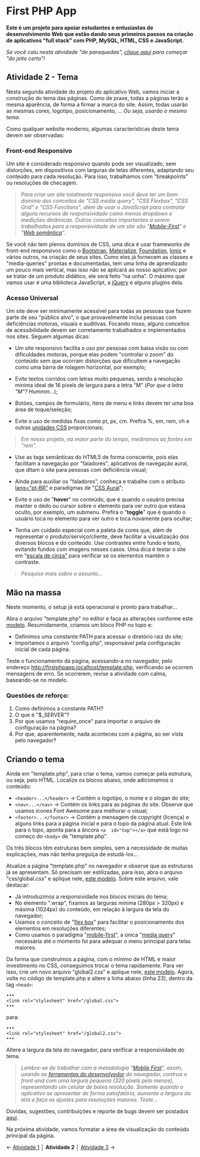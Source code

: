 # First PHP App

**Este é um projeto para apoiar estudantes e entusiastas de desenvolvimento Web que estão dando seus primeiros passos na criação de aplicativos "full stack" com PHP, MySQL, HTML, CSS e JavaScript.**

*Se você caiu nesta atividade "de paraquedas", [clique aqui](https://github.com/Luferat/firstphpapp) para começar "do jeito certo"!*

## Atividade 2 - Tema
Nesta segunda atividade do projeto do aplicativo Web, vamos iniciar a construção do tema das páginas. Como de praxe, todas a páginas terão a mesma aparência, de forma a firmar a marca do site. Assim, todas usarão as mesmas cores, logotipo, posicionamento, ... *Ou seja, usarão o mesmo tema.*

Como qualquer website moderno, algumas características deste tema devem ser observadas:

### Front-end Responsivo

Um site é considerado responsivo quando pode ser visualizado, sem distorções, em dispositivos com larguras de telas diferentes, adaptando seu conteúdo para cada resolução. Para isso, trabalhamos com "breakpoints" ou resoluções de checagem. 

> *Para criar um site totalmente responsivo você deve ter um bom domínio dos conceitos de "CSS media query", "CSS Flexbox", "CSS Grid" e "CSS Functions", além de usar o JavaScript para controlar alguns recursos de responsividade como menus dropdown e medições dinâmicas. Outros conceitos importantes a serem trabalhados para a responsividade de um site são "[Mobile-First](https://www.google.com/search?q=Mobile-First)" e "[Web semântica](https://www.google.com/search?q=Web+sem%C3%A2ntica)".*

Se você não tem plenos domínios de CSS, uma dica é usar frameworks de front-end responsivos como o [Bootstrap](https://www.google.com/url?q=https%3A%2F%2Fgetbootstrap.com%2F&sa=D&sntz=1&usg=AFQjCNHea-iYIWyP3UopYgPIOBDbuzm7SA), [Materialize](https://www.google.com/url?q=https%3A%2F%2Fmaterializecss.com%2F&sa=D&sntz=1&usg=AFQjCNEIsSWTlFuZMouWFV43BDiKHGZwdQ), [Foundation](https://www.google.com/url?q=https%3A%2F%2Fget.foundation%2F&sa=D&sntz=1&usg=AFQjCNH0sBxfkqZZSrwGGU8RGhwua-y_bQ), [Ionic](https://www.google.com/url?q=https%3A%2F%2Fionicframework.com%2F&sa=D&sntz=1&usg=AFQjCNF7jg0LTm_bWJd0449SqDKeyqtDDQ) e vários outros, na criação de seus sites. Como eles já fornecem as classes e "media-queries" prontas e documentadas, tem uma linha de aprendizado um pouco mais vertical, mas isso não se aplicará ao nosso aplicativo: por se tratar de um produto didático, ele será feito "na unha". O máximo que vamos usar é uma biblioteca JavaScript, a [jQuery](https://jquery.com/) e alguns plugins dela.

### Acesso Universal
Um site deve ser minimamente acessível para todas as pessoas que fazem parte de seu "público alvo", o que provavelmente inclui pessoas com deficiências motoras, visuais e auditivas. Focando nisso, alguns conceitos de acessibilidade devem ser corretamente trabalhados e implementados nos sites. Seguem algumas dicas:

-   Um site responsivo facilita o uso por pessoas com baixa visão ou com dificuldades motoras, porque elas podem "controlar o zoom" do conteúdo sem que ocorram distorções que dificultem a navegação como uma barra de rolagem horizontal, por exemplo;
 
-   Evite textos corridos com letras muito pequenas, sendo a resolução minima ideal de 16 pixels de largura para a letra "M" (*Por que a letra "M"? Hummm...*);
 
- Botões, campos de formulário, itens de menu e links devem ter uma boa área de toque/seleção;
 
-   Evite o uso de medidas fixas como pt, px, cm. Prefira %, em, rem, vh e outras [unidades CSS](https://www.w3schools.com/cssref/css_units.asp) proporcionais;

> *Em nosso projeto, na maior parte do tempo, mediremos as fontes em "rem".*

- Use as tags semânticas do HTML5 de forma consciente, pois elas facilitam a navegação por "faladores", aplicativos de navegação aural, que ditam o site para pessoas com deficiência visual;
 
- Ainda para auxiliar os "faladores", conheça e trabalhe com o atributo [lang="pt-BR"](https://tableless.com.br/declarando-idiomas-no-html/) e paradigmas de "[CSS Aural](https://www.w3schools.com/cssref/css_ref_aural.asp)";
 
- Evite o uso de "**hover**" no conteúdo, que é quando o usuário precisa manter o dedo ou cursor sobre o elemento para ver outro que estava oculto, por exemplo, um submenu. Prefira o "**toggle**" que é quando o usuário toca no elemento para ver outro e toca novamente para ocultar;
 
- Tenha um cuidado especial com a paleta de cores que, além de representar o produto/serviço/cliente, deve facilitar a visualização dos diversos blocos e do conteúdo. Use contrastes entre fundo e texto, evitando fundos com imagens nesses casos. Uma dica é testar o site em "[escala de cinza"](https://pt.wikipedia.org/wiki/N%C3%ADvel_de_cinza) para verificar se os elementos mantém o contraste.

>*Pesquise mais sobre o assunto...*

## Mão na massa
Neste momento, o setup já está operacional e pronto para trabalhar...

Abra o arquivo "template.php" no editor e faça as alterações conforme este [modelo](https://raw.githubusercontent.com/Luferat/firstphpapp/Atividade_02/template.php). Resumidamente, criamos um bloco PHP no topo e:

 - Definimos uma constante PATH para acessar o diretório raiz do site;
 - Importamos o arquivo "config.php", responsável pela configuração inicial de cada página.

Teste o funcionamento da página, acessando-a no navegador, pelo endereço http://firstphpapp.localhost/template.php, verificando se ocorrem mensagens de erro. Se ocorrerem, revise a atividade com calma, baseando-se no modelo.

### Questões de reforço:

 1. Como definimos a constante PATH?
 2. O que é "$_SERVER"?
 3. Por que usamos "require_once" para importar o arquivo de configuração na página?
 4. Por que, aparentemente, nada aconteceu com a página, ao ser vista pelo navegador?

## Criando o tema
Ainda em "template.php", para criar o tema, vamos começar pela estrutura, ou seja, pelo HTML. Localize os blocos abaixo, onde adicionamos o conteúdo:

 - `<header>...</header>` → Contém o logotipo, o nome e o slogan do site;
 - `<nav>...</nav>` → Contém os links para as páginas do site. Observe que usamos ícones Font Awesome para melhorar o visual;
 - `<footer>...</footer>` → Contém a mensagem de copyright (licença) e alguns links para a página inicial e para o topo da página atual. Este link para o topo, aponta para a âncora `<a  id="top"></a>` que está logo no começo do `<body>` de "template.php".

Os três blocos têm estruturas bem simples, sem a necessidade de muitas explicações, mas não tenha preguiça de estudá-los...

Atualize a página "template.php" no navegador e observe que as estruturas já se apresentam. Só precisam ser estilizadas, para isso, abra o arquivo "css/global.css" e aplique nele, [este modelo](https://raw.githubusercontent.com/Luferat/firstphpapp/Atividade_02/global.css). Sobre este arquivo, vale destacar:

 - Já introduzimos a responsividade nos blocos iniciais do tema;
 - No elemento ".wrap", fixamos as larguras mínima (280px > 320px) e máxima (1024px) do conteúdo, em relação à largura da tela do navegador;
 - Usamos o conceito de "[flex box](https://www.w3schools.com/css/css3_flexbox.asp)" para facilitar o posicionamento dos elementos em resoluções diferentes;
 - Como usamos o paradigma "[mobile-first](https://www.google.com/search?q=Mobile%20First)", a única "[media query](https://www.w3schools.com/css/css3_mediaqueries.asp)" necessária até o momento foi para adequar o menu principal para telas maiores.

Da forma que construímos a página, com o mínimo de HTML e maior investimento no CSS, conseguimos trocar o tema rapidamente. Para ver isso, crie um novo arquivo "global2.css" e aplique nele, [este modelo](https://raw.githubusercontent.com/Luferat/firstphpapp/Atividade_02/global2.css). Agora, volte no código de template.php e altere a linha abaixo (linha 23), dentro da tag `<head>`:

    •••
    <link rel="stylesheet" href="/global.css">
    •••

para:

    •••
    <link rel="stylesheet" href="/global2.css">
    •••
Altere a largura da tela do navegador, para verificar a responsividade do tema.

> *Lembre-se de trabalhar com a metodologia "[Mobile First](https://www.google.com/search?q=Mobile%20First)", assim, usando as [ferramentas do desenvolvedor](https://www.google.com/search?q=chrome%20ferramentas%20desenvolvedor) do navegador, contrua o front-end com uma largura pequena (320 pixels pelo menos), representando um celular de baixa resolução. Somente quando o aplicativo se apresentar de forma satisfatória, aumente a largura da tela e faça os ajustes para resoluções maiores. Teste...*

Dúvidas, sugestões, contribuições e reporte de bugs devem ser postados [aqui](https://github.com/Luferat/firstphpapp/issues).

Na próxima atividade, vamos formatar a área de visualização do conteúdo principal da página.

← [Atividade 1](https://github.com/Luferat/firstphpapp/tree/Atividade_01) │ **Atividade 2** │ [Atividade 3](https://github.com/Luferat/firstphpapp/tree/Atividade_03) →